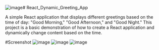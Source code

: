 ![image](https://github.com/MirJahangirAlli/React_Dynamic_Greeting_App/assets/128170942/f137d805-5ea4-4e14-820e-74ce2030c6da)# React_Dynamic_Greeting_App

A simple React application that displays different greetings based on the time of day: "Good Morning," "Good Afternoon," and "Good Night." This project is a basic demonstration of how to create a React application and dynamically change content based on the time.

#Screenshot 
![image](https://github.com/MirJahangirAlli/React_Dynamic_Greeting_App/assets/128170942/c9ff43b6-2d30-4b61-91b6-5ab6e97d9dce)
![image](https://github.com/MirJahangirAlli/React_Dynamic_Greeting_App/assets/128170942/5ff81c70-55a1-438a-978f-c63ad2fe7ba6)
![image](https://github.com/MirJahangirAlli/React_Dynamic_Greeting_App/assets/128170942/519841d7-d7df-4075-a968-7c1b09502fdf)
